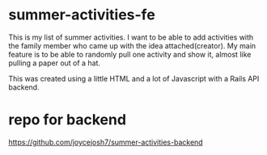 # summer-activities-fe

This is my list of summer activities. I want to be able to add activities with the family member who came up with the idea attached(creator). My main feature is to be able to randomly pull one activity and show it, almost like pulling a paper out of a hat.

This was created using a little HTML and a lot of Javascript with a Rails API backend.


# repo for backend
https://github.com/joycejosh7/summer-activities-backend